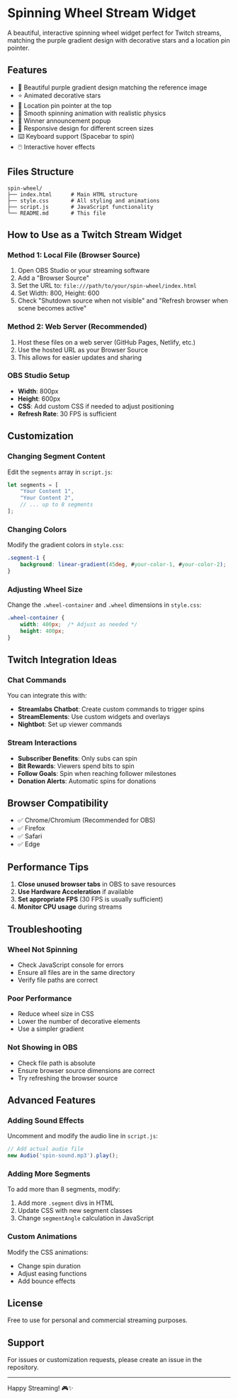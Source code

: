 # Spinning Wheel Stream Widget

A beautiful, interactive spinning wheel widget perfect for Twitch streams, matching the purple gradient design with decorative stars and a location pin pointer.

## Features

- 🎨 Beautiful purple gradient design matching the reference image
- ⭐ Animated decorative stars
- 📍 Location pin pointer at the top
- 🎡 Smooth spinning animation with realistic physics
- 🎉 Winner announcement popup
- 📱 Responsive design for different screen sizes
- ⌨️ Keyboard support (Spacebar to spin)
- 🖱️ Interactive hover effects

## Files Structure

```
spin-wheel/
├── index.html      # Main HTML structure
├── style.css       # All styling and animations
├── script.js       # JavaScript functionality
└── README.md       # This file
```

## How to Use as a Twitch Stream Widget

### Method 1: Local File (Browser Source)
1. Open OBS Studio or your streaming software
2. Add a "Browser Source"
3. Set the URL to: `file:///path/to/your/spin-wheel/index.html`
4. Set Width: 800, Height: 600
5. Check "Shutdown source when not visible" and "Refresh browser when scene becomes active"

### Method 2: Web Server (Recommended)
1. Host these files on a web server (GitHub Pages, Netlify, etc.)
2. Use the hosted URL as your Browser Source
3. This allows for easier updates and sharing

### OBS Studio Setup
- **Width**: 800px
- **Height**: 600px
- **CSS**: Add custom CSS if needed to adjust positioning
- **Refresh Rate**: 30 FPS is sufficient

## Customization

### Changing Segment Content
Edit the `segments` array in `script.js`:
```javascript
let segments = [
    "Your Content 1",
    "Your Content 2", 
    // ... up to 8 segments
];
```

### Changing Colors
Modify the gradient colors in `style.css`:
```css
.segment-1 {
    background: linear-gradient(45deg, #your-color-1, #your-color-2);
}
```

### Adjusting Wheel Size
Change the `.wheel-container` and `.wheel` dimensions in `style.css`:
```css
.wheel-container {
    width: 400px;  /* Adjust as needed */
    height: 400px;
}
```

## Twitch Integration Ideas

### Chat Commands
You can integrate this with:
- **Streamlabs Chatbot**: Create custom commands to trigger spins
- **StreamElements**: Use custom widgets and overlays
- **Nightbot**: Set up viewer commands

### Stream Interactions
- **Subscriber Benefits**: Only subs can spin
- **Bit Rewards**: Viewers spend bits to spin
- **Follow Goals**: Spin when reaching follower milestones
- **Donation Alerts**: Automatic spins for donations

## Browser Compatibility

- ✅ Chrome/Chromium (Recommended for OBS)
- ✅ Firefox
- ✅ Safari
- ✅ Edge

## Performance Tips

1. **Close unused browser tabs** in OBS to save resources
2. **Use Hardware Acceleration** if available
3. **Set appropriate FPS** (30 FPS is usually sufficient)
4. **Monitor CPU usage** during streams

## Troubleshooting

### Wheel Not Spinning
- Check JavaScript console for errors
- Ensure all files are in the same directory
- Verify file paths are correct

### Poor Performance
- Reduce wheel size in CSS
- Lower the number of decorative elements
- Use a simpler gradient

### Not Showing in OBS
- Check file path is absolute
- Ensure browser source dimensions are correct
- Try refreshing the browser source

## Advanced Features

### Adding Sound Effects
Uncomment and modify the audio line in `script.js`:
```javascript
// Add actual audio file
new Audio('spin-sound.mp3').play();
```

### Adding More Segments
To add more than 8 segments, modify:
1. Add more `.segment` divs in HTML
2. Update CSS with new segment classes
3. Change `segmentAngle` calculation in JavaScript

### Custom Animations
Modify the CSS animations:
- Change spin duration
- Adjust easing functions
- Add bounce effects

## License

Free to use for personal and commercial streaming purposes.

## Support

For issues or customization requests, please create an issue in the repository.

---

Happy Streaming! 🎮✨
